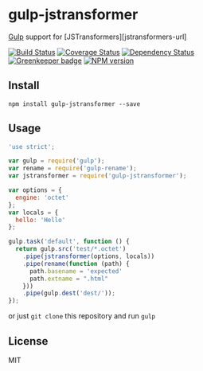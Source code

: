 # gulp-jstransformer

[Gulp](http://gulpjs.com) support for [JSTransformers][jstransformers-url]

[![Build Status](https://img.shields.io/travis/jstransformers/gulp-jstransformer/master.svg)](https://travis-ci.org/jstransformers/gulp-jstransformer)
[![Coverage Status](https://img.shields.io/codecov/c/github/jstransformers/gulp-jstransformer/master.svg)](https://codecov.io/gh/jstransformers/gulp-jstransformer)
[![Dependency Status](https://img.shields.io/david/jstransformers/gulp-jstransformer/master.svg)](http://david-dm.org/jstransformers/gulp-jstransformer)
[![Greenkeeper badge](https://badges.greenkeeper.io/jstransformers/gulp-jstransformer.svg)](https://greenkeeper.io/)
[![NPM version](https://img.shields.io/npm/v/gulp-jstransformer.svg)](https://www.npmjs.org/package/gulp-jstransformer)

## Install
```
npm install gulp-jstransformer --save
```

## Usage

```js
'use strict';

var gulp = require('gulp');
var rename = require('gulp-rename');
var jstransformer = require('gulp-jstransformer');

var options = {
  engine: 'octet'
};
var locals = {
  hello: 'Hello'
};

gulp.task('default', function () {
  return gulp.src('test/*.octet')
    .pipe(jstransformer(options, locals))
    .pipe(rename(function (path) {
      path.basename = 'expected'
      path.extname = ".html"
    }))
    .pipe(gulp.dest('dest/'));
});
```

or just `git clone` this repository and run `gulp`

## License

MIT
